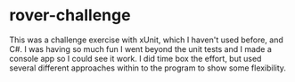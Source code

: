 # rover-challenge
This was a challenge exercise with xUnit, which I haven't used before, and C#. I was having so much fun I went beyond the unit tests and I made a console app so I could see it work. I did time box the effort, but used several different approaches within to the program to show some flexibility.
